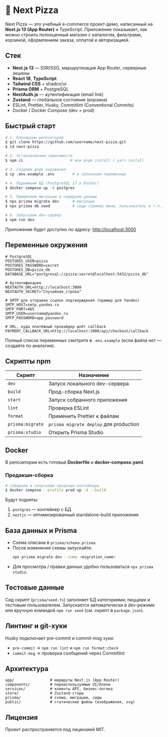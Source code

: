 # 🍕 Next Pizza

Next Pizza — это учебный e-commerce проект-демо, написанный на **Next.js 13 (App Router)** и TypeScript. Приложение показывает, как можно строить полноценный магазин с каталогом, фильтрами, корзиной, оформлением заказа, оплатой и авторизацией.

## Стек

- **Next.js 13** — SSR/SSG, маршрутизация App Router, серверные экшены
- **React 18**, **TypeScript**
- **Tailwind CSS** + shadcn/ui
- **Prisma ORM** + PostgreSQL
- **NextAuth.js** — аутентификация (email link)
- **Zustand** — глобальное состояние (корзина)
- ESLint, Prettier, Husky, Commitlint (Conventional Commits)
- Docker / Docker Compose (dev + prod)

## Быстрый старт

```bash
# 1. Клонируем репозиторий
$ git clone https://github.com/username/next-pizza.git
$ cd next-pizza

# 2. Устанавливаем зависимости
$ npm ci                     # или pnpm install / yarn install

# 3. Создаём файл окружения
$ cp .env.example .env        # и заполняем переменные

# 4. Поднимаем БД (PostgreSQL 17 в Docker)
$ docker compose up -d postgres

# 5. Применяем миграции и сидируем данные
$ npx prisma migrate dev      # миграции
$ npx prisma db seed          # сиды (пример меню, пользователь и т.п.)

# 6. Запускаем dev-сервер
$ npm run dev
```

Приложение будет доступно по адресу: <http://localhost:3000>

## Переменные окружения

```env
# PostgreSQL
POSTGRES_USER=pizza
POSTGRES_PASSWORD=secret
POSTGRES_DB=pizza_db
DATABASE_URL="postgresql://pizza:secret@localhost:5432/pizza_db"

# Аутентификация
NEXTAUTH_URL=http://localhost:3000
NEXTAUTH_SECRET="Случайная_строка"

# SMTP для отправки ссылок подтверждения (пример для Yandex)
SMTP_HOST=smtp.yandex.ru
SMTP_PORT=465
SMTP_USER=username@yandex.ru
SMTP_PASSWORD=app_password

# URL, куда платёжный провайдер шлёт callback
PAYMENT_CALLBACK_URL=http://localhost:3000/api/checkout/callback
```

Полный список переменных смотрите в `.env.example` (если файла нет — создайте по аналогии).

## Скрипты npm

| Скрипт           | Назначение                             |
| ---------------- | -------------------------------------- |
| `dev`            | Запуск локального dev-сервера          |
| `build`          | Прод-сборка Next.js                    |
| `start`          | Запуск собранного приложения           |
| `lint`           | Проверка ESLint                        |
| `format`         | Применить Prettier к файлам            |
| `prisma:migrate` | `prisma migrate deploy` для production |
| `prisma:studio`  | Открыть Prisma Studio                  |

## Docker

В репозитории есть готовый **Dockerfile** и **docker-compose.yaml**.

### Продакшн-сборка

```bash
# собираем и запускаем продакшн-контейнеры
$ docker compose --profile prod up -d --build
```

Будут подняты:

1. `postgres` — контейнер с БД
2. `nextjs` — оптимизированный standalone-build приложения

## База данных и Prisma

- Схема описана в `prisma/schema.prisma`.
- После изменения схемы запускайте:
  ```bash
  npx prisma migrate dev --name <migration_name>
  ```
- Для просмотра / правки данных удобно пользоваться `npx prisma studio`.

## Тестовые данные

Сид скрипт (`prisma/seed.ts`) заполняет БД категориями, пиццами и тестовым пользователем. Запускается автоматически в dev-режиме или вручную командой `npm run seed` (см. скрипт в `package.json`).

## Линтинг и git-хуки

Husky подключает pre-commit и commit-msg хуки:

- `pre-commit` → `npm run lint` и `npm run format:check`
- `commit-msg` → проверка сообщений через Commitlint

## Архитектура

```
app/                # маршруты Next.js (App Router)
components/         # переиспользуемые UI/блоки
services/           # клиенты API, бизнес-логика
store/              # Zustand-сторы
prisma/             # схема, миграции, сиды
public/             # статические файлы (изображения, svg)
```

## Лицензия

Проект распространяется под лицензией MIT.
